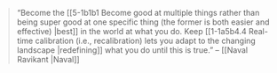 > “Become the [[5-1b1b1 Become good at multiple things rather than being super good at one specific thing (the former is both easier and effective) |best]] in the world at what you do. Keep [[1-1a5b4.4 Real-time calibration (i.e., recalibration) lets you adapt to the changing landscape |redefining]] what you do until this is true.” – [[Naval Ravikant |Naval]]